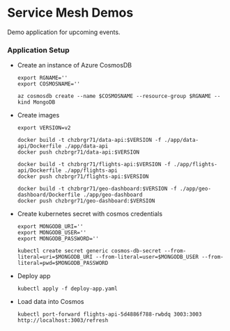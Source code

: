 # Service Mesh Demos

Demo application for upcoming events.


### Application Setup

* Create an instance of Azure CosmosDB
    ```
    export RGNAME=''
    export COSMOSNAME=''

    az cosmosdb create --name $COSMOSNAME --resource-group $RGNAME --kind MongoDB
    ```

* Create images
    ```
    export VERSION=v2

    docker build -t chzbrgr71/data-api:$VERSION -f ./app/data-api/Dockerfile ./app/data-api
    docker push chzbrgr71/data-api:$VERSION

    docker build -t chzbrgr71/flights-api:$VERSION -f ./app/flights-api/Dockerfile ./app/flights-api
    docker push chzbrgr71/flights-api:$VERSION

    docker build -t chzbrgr71/geo-dashboard:$VERSION -f ./app/geo-dashboard/Dockerfile ./app/geo-dashboard
    docker push chzbrgr71/geo-dashboard:$VERSION
    ```

* Create kubernetes secret with cosmos credentials
    ```
    export MONGODB_URI=''
    export MONGODB_USER=''
    export MONGODB_PASSWORD=''

    kubectl create secret generic cosmos-db-secret --from-literal=uri=$MONGODB_URI --from-literal=user=$MONGODB_USER --from-literal=pwd=$MONGODB_PASSWORD
    ```

* Deploy app
    ```
    kubectl apply -f deploy-app.yaml
    ```

* Load data into Cosmos
    ```
    kubectl port-forward flights-api-5d4886f788-rwbdq 3003:3003
    http://localhost:3003/refresh
    ```